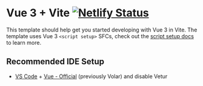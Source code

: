 # Vue 3 + Vite [![Netlify Status](https://api.netlify.com/api/v1/badges/cd72d307-a46b-482a-a62f-6a6b86de9289/deploy-status)](https://app.netlify.com/sites/vue-clima/deploys)

This template should help get you started developing with Vue 3 in Vite. The template uses Vue 3 `<script setup>` SFCs, check out the [script setup docs](https://v3.vuejs.org/api/sfc-script-setup.html#sfc-script-setup) to learn more.

## Recommended IDE Setup

- [VS Code](https://code.visualstudio.com/) + [Vue - Official](https://marketplace.visualstudio.com/items?itemName=Vue.volar) (previously Volar) and disable Vetur
